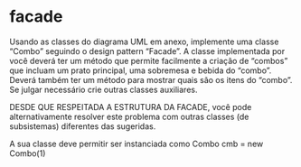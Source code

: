 # facade
Usando as classes do diagrama UML em anexo, implemente uma classe “Combo” seguindo o design pattern “Facade”. A classe implementada por você deverá ter um método que permite facilmente a criação de “combos” que incluam um prato principal, uma sobremesa e bebida do “combo”. Deverá também ter um método para mostrar quais são os itens do “combo”. Se julgar necessário crie outras classes auxiliares.

DESDE QUE RESPEITADA A ESTRUTURA DA FACADE, você pode alternativamente resolver este problema com outras classes (de subsistemas) diferentes das sugeridas.


A  sua classe deve permitir ser instanciada como Combo cmb = new Combo(1)